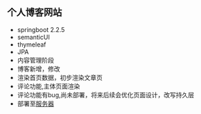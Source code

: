 ## 个人博客网站
- springboot 2.2.5
- semanticUI
- thymeleaf
- JPA
- 内容管理阶段
- 博客新增，修改
- 渲染首页数据，初步渲染文章页
- 评论功能,主体页面渲染
- 评论功能有bug,尚未部署，将来后续会优化页面设计，改写持久层
- 部署至[服务器](http://moshuowen.cn/)
